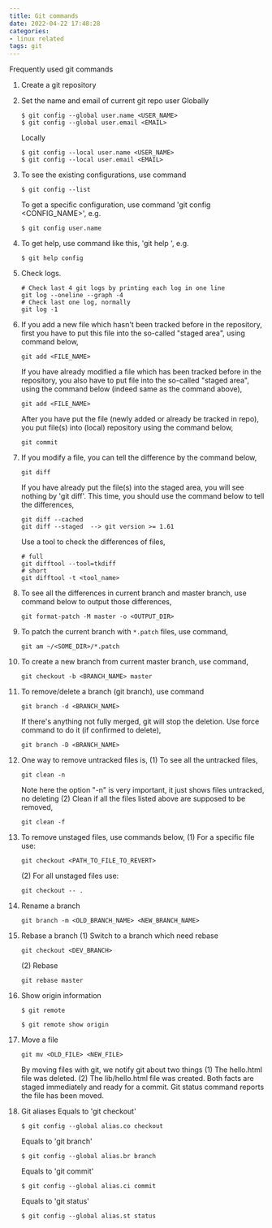 ```yaml
---
title: Git commands
date: 2022-04-22 17:48:28
categories:
- linux related
tags: git
---
```


Frequently used git commands

<!-- more -->

1.	Create a git repository

2.	Set the name and email of current git repo user
	Globally
	```shell
	$ git config --global user.name <USER_NAME>
	$ git config --global user.email <EMAIL>
	```
	Locally
	```shell
	$ git config --local user.name <USER_NAME>
	$ git config --local user.email <EMAIL>
	```

3.	To see the existing configurations, use command
	```shell
	$ git config --list
	```
	To get a specific configuration, use command 'git config <CONFIG_NAME>', e.g.
	```shell
	$ git config user.name
	```

4.	To get help, use command like this, 'git help <KEYWORD>', e.g.
	```shell
	$ git help config
	```

5.	Check logs.
	```shell
	# Check last 4 git logs by printing each log in one line
	git log --oneline --graph -4
	# Check last one log, normally
	git log -1
	```
	
6.	If you add a new file which hasn't been tracked before in the repository,
	first you have to put this file into the so-called "staged area", using command below,
	```shell
	git add <FILE_NAME>
	```
	If you have already modified a file which has been tracked before in the repository,
	you also have to put file into the so-called "staged area", using the command below (indeed same as the command above),
	```shell
	git add <FILE_NAME>
	```
	After you have put the file (newly added or already be tracked in repo), you put file(s) into (local) repository using the command below,
	```shell
	git commit
	```
	
7.	If you modify a file, you can tell the difference by the command below,
	```shell
	git diff
	```
	If you have already put the file(s) into the staged area, you will see nothing by 'git diff'.
	This time, you should use the command below to tell the differences,
	```shell
	git diff --cached 
	git diff --staged  --> git version >= 1.61
	```
	Use a tool to check the differences of files,
	```shell
	# full
	git difftool --tool=tkdiff
	# short 
	git difftool -t <tool_name>
	```
	
8.	To see all the differences in current branch and master branch, use command below to output those differences,
	```shell
	git format-patch -M master -o <OUTPUT_DIR>
	```
	
9.	To patch the current branch with `*.patch` files, use command,
	```shell
	git am ~/<SOME_DIR>/*.patch
	```

10.	To create a new branch from current master branch, use command,
	```shell
	git checkout -b <BRANCH_NAME> master
	```
	
11.	To remove/delete a branch (git branch), use command
	```shell
	git branch -d <BRANCH_NAME>
	```
	If there's anything not fully merged, git will stop the deletion. Use force command to do it (if confirmed to delete),
	```shell
	git branch -D <BRANCH_NAME>
	```

12.	One way to remove untracked files is,
	(1) To see all the untracked files,
	```shell
	git clean -n
	```
	Note here the option "-n" is very important, it just shows files untracked, no deleting
	(2) Clean if all the files listed above are supposed to be removed,
	```shell
	git clean -f
	```
	
13.	To remove unstaged files, use commands below,
	(1)	For a specific file use:
	```shell
	git checkout <PATH_TO_FILE_TO_REVERT>
	```
	(2)	For all unstaged files use:
	```shell
	git checkout -- .
	```

14.	Rename a branch
	```shell
	git branch -m <OLD_BRANCH_NAME> <NEW_BRANCH_NAME>
	```

15.	Rebase a branch
	(1)	Switch to a branch which need rebase
	```shell
	git checkout <DEV_BRANCH>
	```
	(2)	Rebase
	```shell
	git rebase master
	```
	
16. Show origin information
	```shell
	$ git remote
	
	$ git remote show origin
	```

17. Move a file
	```shell
	git mv <OLD_FILE> <NEW_FILE>
	```
	By moving files with git, we notify git about two things
	(1) The hello.html file was deleted.
	(2) The lib/hello.html file was created.
	Both facts are staged immediately and ready for a commit. Git status command reports the file has been moved.
	
18. Git aliases
	Equals to 'git checkout'
	```shell
	$ git config --global alias.co checkout
	```
	Equals to 'git branch'
	```shell
	$ git config --global alias.br branch
	```
	Equals to 'git commit'
	```shell
	$ git config --global alias.ci commit
	```
	Equals to 'git status'
	```shell
	$ git config --global alias.st status
	```
